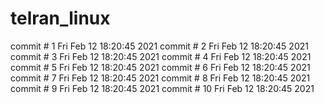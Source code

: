 # telran_linux

commit # 1
Fri Feb 12 18:20:45     2021
commit # 2
Fri Feb 12 18:20:45     2021
commit # 3
Fri Feb 12 18:20:45     2021
commit # 4
Fri Feb 12 18:20:45     2021
commit # 5
Fri Feb 12 18:20:45     2021
commit # 6
Fri Feb 12 18:20:45     2021
commit # 7
Fri Feb 12 18:20:45     2021
commit # 8
Fri Feb 12 18:20:45     2021
commit # 9
Fri Feb 12 18:20:45     2021
commit # 10
Fri Feb 12 18:20:45     2021
